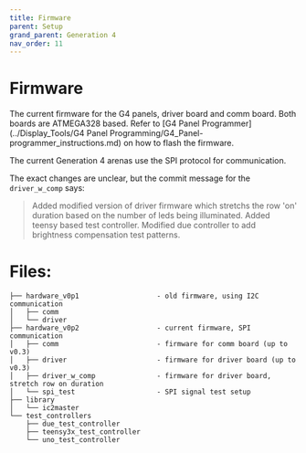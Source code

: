 ```yaml
---
title: Firmware
parent: Setup
grand_parent: Generation 4
nav_order: 11
---
```


# Firmware

The current firmware for the G4 panels, driver board and comm board. Both boards are ATMEGA328 based. Refer to [G4 Panel Programmer](../Display_Tools/G4 Panel Programming/G4_Panel-programmer_instructions.md) on how to flash the firmware.

The current Generation 4 arenas use the SPI protocol for communication. 

The exact changes are unclear, but the commit message for the `driver_w_comp` says: 

> Added modified version of driver firmware which stretchs the row 'on' duration based on the number of leds being illuminated. Added teensy based test controller. Modified due controller to add brightness compensation test patterns.

# Files: 

```
├── hardware_v0p1                   - old firmware, using I2C communication
│   ├── comm
│   └── driver
├── hardware_v0p2                   - current firmware, SPI communication
│   ├── comm                        - firmware for comm board (up to v0.3)
│   ├── driver                      - firmware for driver board (up to v0.3)
│   ├── driver_w_comp               - firmware for driver board, stretch row on duration
│   └── spi_test                    - SPI signal test setup
├── library
│   └── ic2master
└── test_controllers
    ├── due_test_controller
    ├── teensy3x_test_controller
    └── uno_test_controller
```